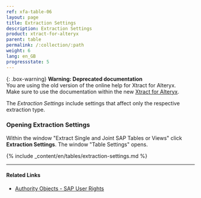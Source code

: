 ```yaml
---
ref: xfa-table-06
layout: page
title: Extraction Settings 
description: Extraction Settings
product: xtract-for-alteryx
parent: table
permalink: /:collection/:path
weight: 6
lang: en_GB
progressstate: 5
---
```


{: .box-warning}
**Warning: Deprecated documentation** <br>
You are using the old version of the online help for Xtract for Alteryx.<br>
Make sure to use the documentation within the new [Xtract for Alteryx](https://helpcenter.theobald-software.com/xtract-for-alteryx/documentation/introduction/).

The *Extraction Settings* include settings that affect only the respective extraction type. 

### Opening Extraction Settings
Within the window "Extract Single and Joint SAP Tables or Views" click **Extraction Settings**. The window "Table Settings" opens. 

{% include _content/en/tables/extraction-settings.md  %}

***********
#### Related Links
- [Authority Objects - SAP User Rights](https://kb.theobald-software.com/sap/authority-objects-sap-user-rights)